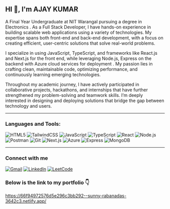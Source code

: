 HI 👋, I'm AJAY KUMAR
----
A Final Year Undergraduate at NIT Warangal pursuing a degree in Electronics . As a Full Stack Developer, I have hands-on experience in building scalable web applications using a variety of technologies. My expertise spans both front-end and back-end development, with a focus on creating efficient, user-centric solutions that solve real-world problems.

I specialize in using JavaScript, TypeScript, and frameworks like React.js and Next.js for the front end, while leveraging Node.js, Express on the backend with Azure cloud services for deployment . My passion lies in crafting clean, maintainable code, optimizing performance, and continuously learning emerging technologies.

Throughout my academic journey, I have actively participated in collaborative projects, hackathons, and internships that have further strengthened my problem-solving and teamwork skills. I’m deeply interested in designing and deploying solutions that bridge the gap between technology and users.


----
### Languages and Tools:
<p>
  <img src="https://img.shields.io/badge/HTML5-239120?style=for-the-badge&logo=html5&logoColor=white" alt="HTML5" />
  <img src="https://img.shields.io/badge/TailwindCSS-38B2AC?style=for-the-badge&logo=tailwind-css&logoColor=white" alt="TailwindCSS" />
  <img src="https://img.shields.io/badge/JavaScript-323330?style=for-the-badge&logo=javascript&logoColor=white" alt="JavaScript" />
  <img src="https://img.shields.io/badge/TypeScript-007ACC?style=for-the-badge&logo=typescript&logoColor=white" alt="TypeScript" />
  <img src="https://img.shields.io/badge/React-20232A?style=for-the-badge&logo=react&logoColor=61DAFB" alt="React" />
  <img src="https://img.shields.io/badge/Node.js-43853D?style=for-the-badge&logo=node-dot-js&logoColor=white" alt="Node.js" />
  <img src="https://img.shields.io/badge/Postman-FF6C37?style=for-the-badge&logo=postman&logoColor=white" alt="Postman" />
  <img src="https://img.shields.io/badge/Git-F05032?style=for-the-badge&logo=git&logoColor=white" alt="Git" />
  <img src="https://img.shields.io/badge/Next.js-000000?style=for-the-badge&logo=nextdotjs&logoColor=white" alt="Next.js" />
  <img src="https://img.shields.io/badge/Azure-0089D6?style=for-the-badge&logo=microsoft-azure&logoColor=white" alt="Azure" />
  <img src="https://img.shields.io/badge/Express-000000?style=for-the-badge&logo=express&logoColor=white" alt="Express" />
  <img src="https://img.shields.io/badge/MongoDB-47A248?style=for-the-badge&logo=mongodb&logoColor=white" alt="MongoDB" />
</p>


---
### Connect with me 
<p align="left">
  <a href="mailto:your.mashapoguajay@gmail.com"><img src="https://img.shields.io/badge/Gmail-D14836?style=for-the-badge&logo=gmail&logoColor=white" alt="Gmail" /></a>
  <a href="https://linkedin.com/in/ajaykumar31"><img src="https://img.shields.io/badge/LinkedIn-0077B5?style=for-the-badge&logo=linkedin&logoColor=white" alt="LinkedIn" /></a>
  <a href="https://leetcode.com/u/mashapoguajay_124"><img src="https://img.shields.io/badge/LeetCode-FFA116?style=for-the-badge&logo=leetcode&logoColor=white" alt="LeetCode" /></a>
</p>


### Below is the link to my portfolio 👇
https://66f94972576d5e296c3bb292--sunny-rabanadas-3642c3.netlify.app/
